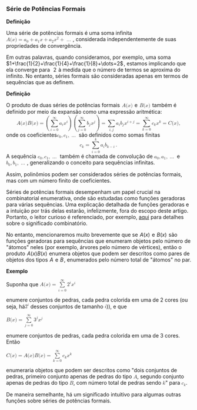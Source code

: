 ### Série de Potências Formais

**Definição**
<p>Uma série de potências formais é uma soma infinita  
<math xmlns="http://www.w3.org/1998/Math/MathML">
  <mi>A</mi>
  <mo stretchy="false">(</mo>
  <mi>x</mi>
  <mo stretchy="false">)</mo>
  <mo>=</mo>
  <msub>
    <mi>a</mi>
    <mn>0</mn>
  </msub>
  <mo>+</mo>
  <msub>
    <mi>a</mi>
    <mn>1</mn>
  </msub>
  <mi>x</mi>
  <mo>+</mo>
  <msub>
    <mi>a</mi>
    <mn>2</mn>
  </msub>
  <msup>
    <mi>x</mi>
    <mn>2</mn>
  </msup>
  <mo>+</mo>
  <mo>&#x2026;</mo>
</math> , considerada independentemente de suas propriedades de convergência. </p>

Em outras palavras, quando consideramos, por exemplo, uma soma  
$1+\frac{1}{2}+\frac{1}{4}+\frac{1}{8}+\dots=2$ , estamos implicando que ela converge para  
$2$  à medida que o número de termos se aproxima do infinito. No entanto, séries formais são consideradas apenas em termos de sequências que as definem.

**Definição**
<p> O produto de duas séries de potências formais  <math xmlns="http://www.w3.org/1998/Math/MathML">
  <mi>A</mi>
  <mo stretchy="false">(</mo>
  <mi>x</mi>
  <mo stretchy="false">)</mo>
</math>  e  <math xmlns="http://www.w3.org/1998/Math/MathML">
  <mi>B</mi>
  <mo stretchy="false">(</mo>
  <mi>x</mi>
  <mo stretchy="false">)</mo>
</math>  também é definido por meio da expansão como uma expressão aritmética:
	<math xmlns="http://www.w3.org/1998/Math/MathML" display="block">
  <mi>A</mi>
  <mo stretchy="false">(</mo>
  <mi>x</mi>
  <mo stretchy="false">)</mo>
  <mi>B</mi>
  <mo stretchy="false">(</mo>
  <mi>x</mi>
  <mo stretchy="false">)</mo>
  <mo>=</mo>
  <mrow data-mjx-texclass="INNER">
    <mo data-mjx-texclass="OPEN">(</mo>
    <munderover>
      <mo data-mjx-texclass="OP" movablelimits="false">&#x2211;</mo>
      <mrow data-mjx-texclass="ORD">
        <mi>i</mi>
        <mo>=</mo>
        <mn>0</mn>
      </mrow>
      <mi mathvariant="normal">&#x221E;</mi>
    </munderover>
    <msub>
      <mi>a</mi>
      <mi>i</mi>
    </msub>
    <msup>
      <mi>x</mi>
      <mi>i</mi>
    </msup>
    <mo data-mjx-texclass="CLOSE">)</mo>
  </mrow>
  <mrow data-mjx-texclass="INNER">
    <mo data-mjx-texclass="OPEN">(</mo>
    <munderover>
      <mo data-mjx-texclass="OP" movablelimits="false">&#x2211;</mo>
      <mrow data-mjx-texclass="ORD">
        <mi>j</mi>
        <mo>=</mo>
        <mn>0</mn>
      </mrow>
      <mi mathvariant="normal">&#x221E;</mi>
    </munderover>
    <msub>
      <mi>b</mi>
      <mi>j</mi>
    </msub>
    <msup>
      <mi>x</mi>
      <mi>j</mi>
    </msup>
    <mo data-mjx-texclass="CLOSE">)</mo>
  </mrow>
  <mo>=</mo>
  <munder>
    <mo data-mjx-texclass="OP" movablelimits="false">&#x2211;</mo>
    <mrow data-mjx-texclass="ORD">
      <mi>i</mi>
      <mo>,</mo>
      <mi>j</mi>
    </mrow>
  </munder>
  <msub>
    <mi>a</mi>
    <mi>i</mi>
  </msub>
  <msub>
    <mi>b</mi>
    <mi>j</mi>
  </msub>
  <msup>
    <mi>x</mi>
    <mrow data-mjx-texclass="ORD">
      <mi>i</mi>
      <mo>+</mo>
      <mi>j</mi>
    </mrow>
  </msup>
  <mo>=</mo>
  <munderover>
    <mo data-mjx-texclass="OP" movablelimits="false">&#x2211;</mo>
    <mrow data-mjx-texclass="ORD">
      <mi>k</mi>
      <mo>=</mo>
      <mn>0</mn>
    </mrow>
    <mrow data-mjx-texclass="ORD">
      <mi mathvariant="normal">&#x221E;</mi>
    </mrow>
  </munderover>
  <msub>
    <mi>c</mi>
    <mi>k</mi>
  </msub>
  <msup>
    <mi>x</mi>
    <mi>k</mi>
  </msup>
  <mo>=</mo>
  <mi>C</mi>
  <mo stretchy="false">(</mo>
  <mi>x</mi>
  <mo stretchy="false">)</mo>
  <mo>,</mo>
</math>
onde os coeficientes<math xmlns="http://www.w3.org/1998/Math/MathML">
  <msub>
    <mi>c</mi>
    <mn>0</mn>
  </msub>
  <mo>,</mo>
  <msub>
    <mi>c</mi>
    <mn>1</mn>
  </msub>
  <mo>,</mo>
  <mo>&#x2026;</mo>
</math> são definidos como somas finitas

<math xmlns="http://www.w3.org/1998/Math/MathML" display="block">
  <msub>
    <mi>c</mi>
    <mi>k</mi>
  </msub>
  <mo>=</mo>
  <munderover>
    <mo data-mjx-texclass="OP" movablelimits="false">&#x2211;</mo>
    <mrow data-mjx-texclass="ORD">
      <mi>i</mi>
      <mo>=</mo>
      <mn>0</mn>
    </mrow>
    <mi>k</mi>
  </munderover>
  <msub>
    <mi>a</mi>
    <mi>i</mi>
  </msub>
  <msub>
    <mi>b</mi>
    <mrow data-mjx-texclass="ORD">
      <mi>k</mi>
      <mo>&#x2212;</mo>
      <mi>i</mi>
    </mrow>
  </msub>
  <mo>.</mo>
</math>
A sequência <math xmlns="http://www.w3.org/1998/Math/MathML">
  <msub>
    <mi>c</mi>
    <mn>0</mn>
  </msub>
  <mo>,</mo>
  <msub>
    <mi>c</mi>
    <mn>1</mn>
  </msub>
  <mo>,</mo>
  <mo>&#x2026;</mo>
</math>  também é chamada de convolução de <math xmlns="http://www.w3.org/1998/Math/MathML">
  <msub>
    <mi>a</mi>
    <mn>0</mn>
  </msub>
  <mo>,</mo>
  <msub>
    <mi>a</mi>
    <mn>1</mn>
  </msub>
  <mo>,</mo>
  <mo>&#x2026;</mo>
</math> e <math xmlns="http://www.w3.org/1998/Math/MathML">
  <msub>
    <mi>b</mi>
    <mn>0</mn>
  </msub>
  <mo>,</mo>
  <msub>
    <mi>b</mi>
    <mn>1</mn>
  </msub>
  <mo>,</mo>
  <mo>&#x2026;</mo>
</math> , generalizando o conceito para sequências infinitas. </p>

Assim, polinômios podem ser considerados séries de potências formais, mas com um número finito de coeficientes.

Séries de potências formais desempenham um papel crucial na combinatorial enumerativa, onde são estudadas como funções geradoras para várias sequências. Uma explicação detalhada de funções geradoras e a intuição por trás delas estarão, infelizmente, fora do escopo deste artigo. Portanto, o leitor curioso é referenciado, por exemplo, [aqui](https://en.wikipedia.org/wiki/Generating_function#Formal_power_series) para detalhes sobre o significado combinatório.

No entanto, mencionaremos muito brevemente que se  $A(x)$  e  $B(x)$  são funções geradoras para sequências que enumeram objetos pelo número de "átomos" neles (por exemplo, árvores pelo número de vértices), então o produto  $A(x) B(x)$  enumera objetos que podem ser descritos como pares de objetos dos tipos  $A$  e  $B$ , enumerados pelo número total de "átomos" no par.

**Exemplo**
<p>Suponha que

<math xmlns="http://www.w3.org/1998/Math/MathML">
  <mi>A</mi>
  <mo stretchy="false">(</mo>
  <mi>x</mi>
  <mo stretchy="false">)</mo>
  <mo>=</mo>
  <munderover>
    <mo data-mjx-texclass="OP" movablelimits="false">&#x2211;</mo>
    <mrow data-mjx-texclass="ORD">
      <mi>i</mi>
      <mo>=</mo>
      <mn>0</mn>
    </mrow>
    <mi mathvariant="normal">&#x221E;</mi>
  </munderover>
  <msup>
    <mn>2</mn>
    <mi>i</mi>
  </msup>
  <msup>
    <mi>x</mi>
    <mi>i</mi>
  </msup>
</math>

enumere conjuntos de pedras, cada pedra colorida em uma de 2 cores (ou seja, há<math xmlns="http://www.w3.org/1998/Math/MathML">
  <msup>
    <mn>2</mn>
    <mi>i</mi>
  </msup>
</math> desses conjuntos de tamanho <math xmlns="http://www.w3.org/1998/Math/MathML">
  <mi>i</mi>
</math>)), e que 

<math xmlns="http://www.w3.org/1998/Math/MathML">
  <mi>B</mi>
  <mo stretchy="false">(</mo>
  <mi>x</mi>
  <mo stretchy="false">)</mo>
  <mo>=</mo>
  <munderover>
    <mo data-mjx-texclass="OP" movablelimits="false">&#x2211;</mo>
    <mrow data-mjx-texclass="ORD">
      <mi>j</mi>
      <mo>=</mo>
      <mn>0</mn>
    </mrow>
    <mrow data-mjx-texclass="ORD">
      <mi mathvariant="normal">&#x221E;</mi>
    </mrow>
  </munderover>
  <msup>
    <mn>3</mn>
    <mi>j</mi>
  </msup>
  <msup>
    <mi>x</mi>
    <mi>j</mi>
  </msup>
</math>

enumere conjuntos de pedras, cada pedra colorida em uma de 3 cores. Então 

<math xmlns="http://www.w3.org/1998/Math/MathML">
  <mi>C</mi>
  <mo stretchy="false">(</mo>
  <mi>x</mi>
  <mo stretchy="false">)</mo>
  <mo>=</mo>
  <mi>A</mi>
  <mo stretchy="false">(</mo>
  <mi>x</mi>
  <mo stretchy="false">)</mo>
  <mi>B</mi>
  <mo stretchy="false">(</mo>
  <mi>x</mi>
  <mo stretchy="false">)</mo>
  <mo>=</mo>
  <munderover>
    <mo data-mjx-texclass="OP" movablelimits="false">&#x2211;</mo>
    <mrow data-mjx-texclass="ORD">
      <mi>k</mi>
      <mo>=</mo>
      <mn>0</mn>
    </mrow>
    <mi mathvariant="normal">&#x221E;</mi>
  </munderover>
  <msub>
    <mi>c</mi>
    <mi>k</mi>
  </msub>
  <msup>
    <mi>x</mi>
    <mi>k</mi>
  </msup>
</math>

enumeraria objetos que podem ser descritos como "dois conjuntos de pedras, primeiro conjunto apenas de pedras do tipo <math xmlns="http://www.w3.org/1998/Math/MathML">
  <mi>A</mi>
</math>, segundo conjunto apenas de pedras do tipo <math xmlns="http://www.w3.org/1998/Math/MathML">
  <mi>B</mi>
</math>, com número total de pedras sendo <math xmlns="http://www.w3.org/1998/Math/MathML">
  <mi>k</mi>
</math>" para <math xmlns="http://www.w3.org/1998/Math/MathML">
  <msub>
    <mi>c</mi>
    <mi>k</mi>
  </msub>
</math>.</p>

De maneira semelhante, há um significado intuitivo para algumas outras funções sobre séries de potências formais.